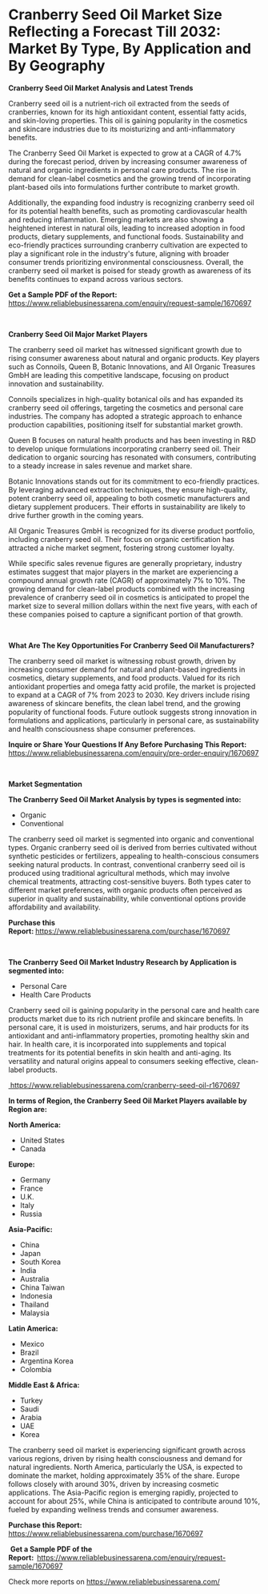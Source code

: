 <p><h1>Cranberry Seed Oil Market Size Reflecting a Forecast Till 2032: Market By Type, By Application and By Geography</h1></p><p><strong>Cranberry Seed Oil Market Analysis and Latest Trends</strong></p>
<p><p>Cranberry seed oil is a nutrient-rich oil extracted from the seeds of cranberries, known for its high antioxidant content, essential fatty acids, and skin-loving properties. This oil is gaining popularity in the cosmetics and skincare industries due to its moisturizing and anti-inflammatory benefits. </p><p>The Cranberry Seed Oil Market is expected to grow at a CAGR of 4.7% during the forecast period, driven by increasing consumer awareness of natural and organic ingredients in personal care products. The rise in demand for clean-label cosmetics and the growing trend of incorporating plant-based oils into formulations further contribute to market growth. </p><p>Additionally, the expanding food industry is recognizing cranberry seed oil for its potential health benefits, such as promoting cardiovascular health and reducing inflammation. Emerging markets are also showing a heightened interest in natural oils, leading to increased adoption in food products, dietary supplements, and functional foods. Sustainability and eco-friendly practices surrounding cranberry cultivation are expected to play a significant role in the industry's future, aligning with broader consumer trends prioritizing environmental consciousness. Overall, the cranberry seed oil market is poised for steady growth as awareness of its benefits continues to expand across various sectors.</p></p>
<p><strong>Get a Sample PDF of the Report:&nbsp;</strong> <a href="https://www.reliablebusinessarena.com/enquiry/request-sample/1670697?utm_campaign=3534&utm_medium=2&utm_source=Github&utm_content=ia&utm_term=02042025&utm_id=cranberry-seed-oil">https://www.reliablebusinessarena.com/enquiry/request-sample/1670697</a></p>
<p>&nbsp;</p>
<p><strong>Cranberry Seed Oil Major Market Players</strong></p>
<p><p>The cranberry seed oil market has witnessed significant growth due to rising consumer awareness about natural and organic products. Key players such as Connoils, Queen B, Botanic Innovations, and All Organic Treasures GmbH are leading this competitive landscape, focusing on product innovation and sustainability.</p><p>Connoils specializes in high-quality botanical oils and has expanded its cranberry seed oil offerings, targeting the cosmetics and personal care industries. The company has adopted a strategic approach to enhance production capabilities, positioning itself for substantial market growth.</p><p>Queen B focuses on natural health products and has been investing in R&D to develop unique formulations incorporating cranberry seed oil. Their dedication to organic sourcing has resonated with consumers, contributing to a steady increase in sales revenue and market share.</p><p>Botanic Innovations stands out for its commitment to eco-friendly practices. By leveraging advanced extraction techniques, they ensure high-quality, potent cranberry seed oil, appealing to both cosmetic manufacturers and dietary supplement producers. Their efforts in sustainability are likely to drive further growth in the coming years.</p><p>All Organic Treasures GmbH is recognized for its diverse product portfolio, including cranberry seed oil. Their focus on organic certification has attracted a niche market segment, fostering strong customer loyalty.</p><p>While specific sales revenue figures are generally proprietary, industry estimates suggest that major players in the market are experiencing a compound annual growth rate (CAGR) of approximately 7% to 10%. The growing demand for clean-label products combined with the increasing prevalence of cranberry seed oil in cosmetics is anticipated to propel the market size to several million dollars within the next five years, with each of these companies poised to capture a significant portion of that growth.</p></p>
<p>&nbsp;</p>
<p><strong>What Are The Key Opportunities For Cranberry Seed Oil Manufacturers?</strong></p>
<p><p>The cranberry seed oil market is witnessing robust growth, driven by increasing consumer demand for natural and plant-based ingredients in cosmetics, dietary supplements, and food products. Valued for its rich antioxidant properties and omega fatty acid profile, the market is projected to expand at a CAGR of 7% from 2023 to 2030. Key drivers include rising awareness of skincare benefits, the clean label trend, and the growing popularity of functional foods. Future outlook suggests strong innovation in formulations and applications, particularly in personal care, as sustainability and health consciousness shape consumer preferences.</p></p>
<p><strong>Inquire or Share Your Questions If Any Before Purchasing This Report:</strong> <a href="https://www.reliablebusinessarena.com/enquiry/pre-order-enquiry/1670697?utm_campaign=3534&utm_medium=2&utm_source=Github&utm_content=ia&utm_term=02042025&utm_id=cranberry-seed-oil">https://www.reliablebusinessarena.com/enquiry/pre-order-enquiry/1670697</a></p>
<p>&nbsp;</p>
<p><strong>Market Segmentation</strong></p>
<p><strong>The Cranberry Seed Oil Market Analysis by types is segmented into:</strong></p>
<p><ul><li>Organic</li><li>Conventional</li></ul></p>
<p><p>The cranberry seed oil market is segmented into organic and conventional types. Organic cranberry seed oil is derived from berries cultivated without synthetic pesticides or fertilizers, appealing to health-conscious consumers seeking natural products. In contrast, conventional cranberry seed oil is produced using traditional agricultural methods, which may involve chemical treatments, attracting cost-sensitive buyers. Both types cater to different market preferences, with organic products often perceived as superior in quality and sustainability, while conventional options provide affordability and availability.</p></p>
<p><strong>Purchase this Report:&nbsp;</strong><a href="https://www.reliablebusinessarena.com/purchase/1670697?utm_campaign=3534&utm_medium=2&utm_source=Github&utm_content=ia&utm_term=02042025&utm_id=cranberry-seed-oil">https://www.reliablebusinessarena.com/purchase/1670697</a></p>
<p>&nbsp;</p>
<p><strong>The Cranberry Seed Oil Market Industry Research by Application is segmented into:</strong></p>
<p><ul><li>Personal Care</li><li>Health Care Products</li></ul></p>
<p><p>Cranberry seed oil is gaining popularity in the personal care and health care products market due to its rich nutrient profile and skincare benefits. In personal care, it is used in moisturizers, serums, and hair products for its antioxidant and anti-inflammatory properties, promoting healthy skin and hair. In health care, it is incorporated into supplements and topical treatments for its potential benefits in skin health and anti-aging. Its versatility and natural origins appeal to consumers seeking effective, clean-label products.</p></p>
<p><a href="https://www.reliablebusinessarena.com/cranberry-seed-oil-r1670697?utm_campaign=3534&utm_medium=2&utm_source=Github&utm_content=ia&utm_term=02042025&utm_id=cranberry-seed-oil">&nbsp;https://www.reliablebusinessarena.com/cranberry-seed-oil-r1670697</a></p>
<p><strong>In terms of Region, the Cranberry Seed Oil Market Players available by Region are:</strong></p>
<p>
    <p> <strong> North America: </strong>
        <ul>
            <li>United States</li>
            <li>Canada</li>
        </ul>
        </p> 
    <p> <strong> Europe: </strong>
        <ul>
            <li>Germany</li>
            <li>France</li>
            <li>U.K.</li>
            <li>Italy</li>
            <li>Russia</li>
        </ul>
        </p> 
    <p> <strong> Asia-Pacific: </strong>
        <ul>
            <li>China</li>
            <li>Japan</li>
            <li>South Korea</li>
            <li>India</li>
            <li>Australia</li>
            <li>China Taiwan</li>
            <li>Indonesia</li>
            <li>Thailand</li>
            <li>Malaysia</li>
        </ul>
        </p> 
    <p> <strong> Latin America: </strong>
        <ul>
            <li>Mexico</li>
            <li>Brazil</li>
            <li>Argentina Korea</li>
            <li>Colombia</li>
        </ul>
        </p> 
    <p> <strong> Middle East & Africa: </strong>
        <ul>
            <li>Turkey</li>
            <li>Saudi</li>
            <li>Arabia</li>
            <li>UAE</li>
            <li>Korea</li>
        </ul>
    </p>
    </p>
<p><p>The cranberry seed oil market is experiencing significant growth across various regions, driven by rising health consciousness and demand for natural ingredients. North America, particularly the USA, is expected to dominate the market, holding approximately 35% of the share. Europe follows closely with around 30%, driven by increasing cosmetic applications. The Asia-Pacific region is emerging rapidly, projected to account for about 25%, while China is anticipated to contribute around 10%, fueled by expanding wellness trends and consumer awareness.</p></p>
<p><strong>Purchase this Report: </strong><a href="https://www.reliablebusinessarena.com/purchase/1670697?utm_campaign=3534&utm_medium=2&utm_source=Github&utm_content=ia&utm_term=02042025&utm_id=cranberry-seed-oil">https://www.reliablebusinessarena.com/purchase/1670697</a></p>
<p>&nbsp;<strong>Get a Sample PDF of the Report:&nbsp;&nbsp;</strong><a href="https://www.reliablebusinessarena.com/enquiry/request-sample/1670697?utm_campaign=3534&utm_medium=2&utm_source=Github&utm_content=ia&utm_term=02042025&utm_id=cranberry-seed-oil">https://www.reliablebusinessarena.com/enquiry/request-sample/1670697</a></p>
<p><strong></strong></p>
<p>Check more reports on <a href="https://www.reliablebusinessarena.com/?utm_campaign=3534&utm_medium=2&utm_source=Github&utm_content=ia&utm_term=02042025&utm_id=cranberry-seed-oil">https://www.reliablebusinessarena.com/</a></p>